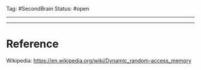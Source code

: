 Tag: #SecondBrain 
Status: #open 

---







---
# Reference
Wikipedia: https://en.wikipedia.org/wiki/Dynamic_random-access_memory